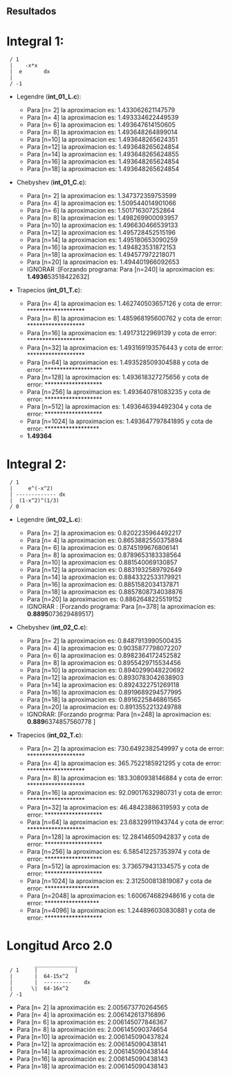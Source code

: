 ## Resultados 

# Integral 1:

     / 1                                                          
     |    -x*x                                                    
     |  e       dx          
     |                                                            
     / -1
       
 * Legendre (**int_01_L.c**):
   - Para [n= 2] la aproximacion es: 1.433062621147579  
   - Para [n= 4] la aproximacion es: 1.493334622449539  
   - Para [n= 6] la aproximacion es: 1.493647614150605  
   - Para [n= 8] la aproximacion es: 1.493648264899014  
   - Para [n=10] la aproximacion es: 1.493648265624351  
   - Para [n=12] la aproximacion es: 1.493648265624854  
   - Para [n=14] la aproximacion es: 1.493648265624855 
   - Para [n=16] la aproximacion es: 1.493648265624854  
   - Para [n=18] la aproximacion es: 1.493648265624854 
   
 * Chebyshev (**int_01_C.c**):
   - Para [n= 2] la aproximacion es: 1.347372359753599  
   - Para [n= 4] la aproximacion es: 1.509544014901066  
   - Para [n= 6] la aproximacion es: 1.501716307252864  
   - Para [n= 8] la aproximacion es: 1.498269900093957  
   - Para [n=10] la aproximacion es: 1.496630466539133 
   - Para [n=12] la aproximacion es: 1.495728452515196  
   - Para [n=14] la aproximacion es: 1.495180653090259  
   - Para [n=16] la aproximacion es: 1.494823531872153  
   - Para [n=18] la aproximacion es: 1.494577972218071  
   - Para [n=20] la aproximacion es: 1.494401966092653  
   + IGNORAR :[Forzando programa: Para [n=240] la aproximacion es: **1.4936**53518422632]

 * Trapecios (**int_01_T.c**):
   - Para [n= 4] la aproximacion es: 1.462740503657126 y cota de error: ******************* 
   - Para [n= 8] la aproximacion es: 1.485968195600762 y cota de error: ******************* 
   - Para [n=16] la aproximacion es: 1.49173122969139 y cota de error: ******************* 
   - Para [n=32] la aproximacion es: 1.493169193576443 y cota de error: ******************* 
   - Para [n=64] la aproximacion es: 1.493528509304588 y cota de error: ******************* 
   - Para [n=128] la aproximacion es: 1.493618327275656 y cota de error: ******************* 
   - Para [n=256] la aproximacion es: 1.493640781083235 y cota de error: ******************* 
   - Para [n=512] la aproximacion es: 1.493646394492304 y cota de error: ******************* 
   - Para [n=1024] la aproximacion es: 1.493647797841895 y cota de error: ******************
   + **1.49364** 

# Integral 2:

     / 1                                                         
     |     e^(-x^2)                                               
     | ------------- dx    
     |  (1-x^2)^(1/3)                                             
     / 0 
              
 * Legendre (**int_02_L.c**):
   - Para [n= 2] la aproximacion es: 0.8202235964492217  
   - Para [n= 4] la aproximacion es: 0.8653882550375894  
   - Para [n= 6] la aproximacion es: 0.8745199676806141  
   - Para [n= 8] la aproximacion es: 0.8789653183338564  
   - Para [n=10] la aproximacion es: 0.881540069130857  
   - Para [n=12] la aproximacion es: 0.8831932589792649  
   - Para [n=14] la aproximacion es: 0.8843322533179921  
   - Para [n=16] la aproximacion es: 0.8851582034137871  
   - Para [n=18] la aproximacion es: 0.8857808734038876  
   - Para [n=20] la aproximacion es: 0.8862648225519152 
   + IGNORAR : [Forzando programa: Para [n=378] la aproximacion es: **0.8895**073629489517]

 * Chebyshev (**int_02_C.c**):
   - Para [n= 2] la aproximacion es: 0.8487913990500435  
   - Para [n= 4] la aproximacion es: 0.9035877798072207  
   - Para [n= 6] la aproximacion es: 0.8982364172452582  
   - Para [n= 8] la aproximacion es: 0.8955429715534456  
   - Para [n=10] la aproximacion es: 0.8940299048220692  
   - Para [n=12] la aproximacion es: 0.8930783042638903  
   - Para [n=14] la aproximacion es: 0.8924322751269118  
   - Para [n=16] la aproximacion es: 0.8919689294577995  
   - Para [n=18] la aproximacion es: 0.8916225846861565  
   - Para [n=20] la aproximacion es: 0.8913552213249788  
   + IGNORAR: [Forzando progrma: Para [n=248] la aproximacion es: **0.889**6374857560778 ]
 
* Trapecios (**int_02_T.c**):
   - Para [n= 2] la aproximacion es: 730.6492382549997 y cota de error: ******************* 
   - Para [n= 4] la aproximacion es: 365.7522185921295 y cota de error: ******************* 
   - Para [n= 8] la aproximacion es: 183.3080938146884 y cota de error: ******************* 
   - Para [n=16] la aproximacion es: 92.09017632980731 y cota de error: ******************* 
   - Para [n=32] la aproximacion es: 46.48423886319593 y cota de error: ******************* 
   - Para [n=64] la aproximacion es: 23.68329911943744 y cota de error: ******************* 
   - Para [n=128] la aproximacion es: 12.28414650942837 y cota de error: ******************* 
   - Para [n=256] la aproximacion es: 6.585412257353974 y cota de error: ******************* 
   - Para [n=512] la aproximacion es: 3.736579431334575 y cota de error: ******************* 
   - Para [n=1024] la aproximacion es: 2.312500813819087 y cota de error: ******************
   - Para [n=2048] la aproximacion es: 1.600674682948616 y cota de error: ******************
   - Para [n=4096] la aproximacion es: 1.244896030830881 y cota de error: *******************
   
# Longitud Arco 2.0

             ______________                                                   
     / 1     |            | 
     |       |  64-15x^2                                           
     |       |  ---------    dx        
     |      \|  64-16x^2                                                  
     / -1    

  - Para [n= 2] la aproximación es: 2.005673770264565
  - Para [n= 4] la aproximación es: 2.006142613716896
  - Para [n= 6] la aproximación es: 2.006145077846367
  - Para [n= 8] la aproximación es: 2.006145090374654
  - Para [n=10] la aproximación es: 2.006145090437824
  - Para [n=12] la aproximación es: 2.006145090438141
  - Para [n=14] la aproximación es: 2.006145090438144
  - Para [n=16] la aproximación es: 2.006145090438143
  - Para [n=18] la aproximación es: 2.006145090438143

